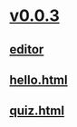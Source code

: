 # [v0.0.3](https://github.com/shanuan/javascript/edit/master/README.md)
## [editor](https://www.w3schools.com/html/tryit.asp?filename=tryhtml_default)
## [hello.html](hello.html)
## [quiz.html](quiz.html)
